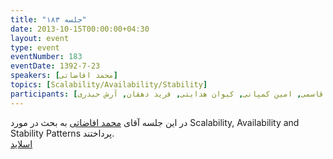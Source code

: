 ```yaml
---
title: "جلسه ۱۸۳"
date: 2013-10-15T00:00:00+04:30
layout: event
type: event
eventNumber: 183
eventDate: 1392-7-23
speakers: [محمد افاضاتی]
topics: [Scalability/Availability/Stability]
participants: [محمد درویش, بهنام توکلی کرمانی, محمد افاضاتی, سعید رحیمی, محسن فرهادی, سمانه شاه محمدی, فاطمه تراشی کاشانی, رضا شالباف‌زاده, سید مجید عظیمی, سعید وایقانی, رضا سامعی, مهدی صالحی, مهراد قاضی پور, محسن حق شفو, محمدرضا کمالی‌فرد, رضا علیزاده مجد, سعید رسولی, علی فارمد, ادوین بابومیان, کاوه محمدی, محمد صادق قاسمی, امین کمپانی, کیوان هدایتی, فرید دهقان, آرش حیدری]
---
```

در این جلسه آقای [محمد افاضاتی](http://blog.efazati.org/) به بحث در مورد ​​Scalability, Availability and Stability Patterns پرداختند.  
[اسلاید](/events/presentations/183/scalability_patterns.pdf)  